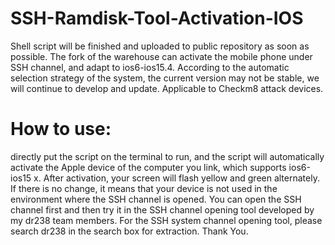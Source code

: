 # SSH-Ramdisk-Tool-Activation-IOS
Shell script will be finished and uploaded to public repository as soon as possible.
The fork of the warehouse can activate the mobile phone under SSH channel, and adapt to ios6-ios15.4. According to the automatic selection strategy of the system, the current version may not be stable, we will continue to develop and update.
Applicable to Checkm8 attack devices.
# How to use: 
directly put the script on the terminal to run, and the script will automatically activate the Apple device of the computer you link, which supports ios6-ios15 x. After activation, your screen will flash yellow and green alternately. If there is no change, it means that your device is not used in the environment where the SSH channel is opened. You can open the SSH channel first and then try it in the SSH channel opening tool developed by my dr238 team members. For the SSH system channel opening tool, please search dr238 in the search box for extraction.
Thank You.
